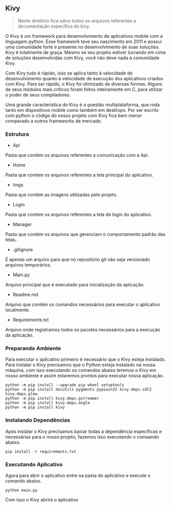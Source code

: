 ## Kivy

>Neste diretório fica salvo todos os arquivos referentes a documentação especifica do kivy. 

O Kivy é um framework para desenvolvimento de aplicativos mobile com a linguagem python. Esse framework teve seu nascimento em 2011 e possui uma comunidade forte e presente no desenvolvimento de suas soluções. Kivy é totalmente de graça. Mesmo se seu projeto estiver lucrando em cima de soluções desenvolvidas com Kivy, você não deve nada à comunidade Kivy.

Com Kivy tudo é rápido, isso se aplica tanto à velocidade de desenvolvimento quanto à velocidade de execução dos aplicativos criados com Kivy. Para ser rápido, o Kivy foi otimizado de diversas formas. Alguns de seus módulos mais críticos foram feitos inteiramente em C, para utilizar o poder de seus compiladores.

Uma grande característica do Kivy é a questão multiplataforma, que roda tanto em dispositivos mobile como também em desktops. Por ser escrito com python o código do nosso projeto com Kivy fica bem menor comparado a outros frameworks de mercado.

### Estrutura

- Api

Pasta que contém os arquivos referentes a comunicação com a Api.

- Home

Pasta que contém os arquivos referentes a tela principal do aplicativo.

- Imgs

Pasta que contém as imagens utilizadas pelo projeto.

- Login

Pasta que contém os arquivos referentes a tela de login do aplicativo.

- Manager

Pasta que contém os arquivos que gerenciam o comportamento padrão das telas.

- .gitignore

É apenas um arquivo para que no repositório git não seja versionado arquivos temporários.

- Main.py

Arquivo principal que é executado para inicialização da aplicação.

- Readme.md

Arquivo que contém os comandos necessários para executar o aplicativo localmente.

- Requirements.txt

Arquivo onde registramos todos os pacotes necessários para a execução da aplicação.

### Preparando Ambiente

Para executar o aplicativo primeiro é necessário que o Kivy esteja instalado. Para instalar o Kivy precisamos que o Python esteja instalado na nossa máquina, com isso executando os comandos abaixo teremos o Kivy em nosso ambiente e assim estaremos prontos para executar nossa aplicação.

    python -m pip install --upgrade pip wheel setuptools
    python -m pip install docutils pygments pypiwin32 kivy.deps.sdl2 kivy.deps.glew
    python -m pip install kivy.deps.gstreamer
    python -m pip install kivy.deps.angle
    python -m pip install kivy 

### Instalando Dependências

Após instalar o Kivy precisamos baixar todas a dependência especificas e necessárias para o nosso projeto, fazemos isso executando o comaando abaixo.

    pip install -r requirements.txt

### Executando Aplicativo

Agora para abrir o aplicativo entre na pasta do aplicativo e execute o comando abaixo.

    python main.py

Com isso o Kivy abrirá o aplicativo 